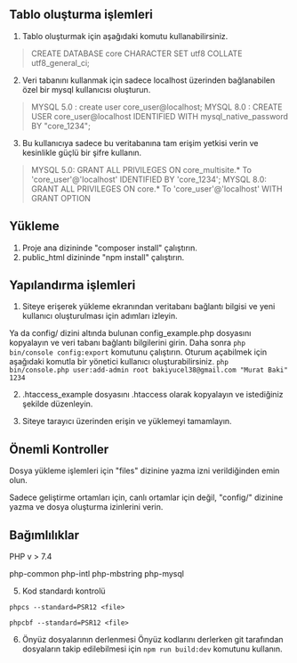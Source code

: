 ## Tablo oluşturma işlemleri

 1. Tablo oluşturmak için aşağıdaki komutu kullanabilirsiniz.

> CREATE DATABASE core CHARACTER SET utf8 COLLATE utf8_general_ci;

  2. Veri tabanını kullanmak için sadece localhost üzerinden bağlanabilen özel bir mysql kullanıcısı oluşturun.
    
   

> MYSQL 5.0 : create user core_user@localhost;
> MYSQL 8.0 : CREATE USER core_user@localhost IDENTIFIED WITH mysql_native_password BY "core_1234";

    
      
    
  3. Bu kullanıcıya sadece bu veritabanına tam erişim yetkisi verin ve kesinlikle güçlü bir şifre kullanın.
    
    

> MYSQL 5.0: GRANT ALL PRIVILEGES ON core_multisite.* To 'core_user'@'localhost' IDENTIFIED BY  'core_1234';
> MYSQL 8.0: GRANT ALL PRIVILEGES ON core.* To 'core_user'@'localhost' WITH GRANT OPTION

  ## Yükleme
  
   1. Proje ana dizininde "composer install" çalıştırın.
   2. public_html dizininde "npm install" çalıştırın.
      
  ## Yapılandırma işlemleri
   1. Siteye erişerek yükleme ekranından veritabanı bağlantı bilgisi ve yeni kullanıcı oluşturulması için adımları izleyin.
   
   Ya da config/ dizini altında bulunan config_example.php dosyasını kopyalayın ve veri tabanı bağlantı bilgilerini girin.
   Daha sonra `php bin/console config:export` komutunu çalıştırın.
   Oturum açabilmek için aşağıdaki komutla bir yönetici kullanıcı oluşturabilirsiniz.
  `php bin/console.php user:add-admin root bakiyucel38@gmail.com "Murat Baki" 1234`
    
   2. .htaccess_example dosyasını .htaccess olarak kopyalayın ve istediğiniz şekilde düzenleyin.

    
   4. Siteye tarayıcı üzerinden erişin ve yüklemeyi tamamlayın.
   
     
   ## Önemli Kontroller
   Dosya yükleme işlemleri için "files" dizinine yazma izni
   verildiğinden emin olun.
   
   Sadece geliştirme ortamları için, canlı ortamlar için değil,
   "config/" dizinine yazma ve dosya
   oluşturma izinlerini verin.

  ## Bağımlılıklar
  PHP v > 7.4

  php-common
  php-intl
  php-mbstring
  php-mysql

   5. Kod standardı kontrolü
  
  `phpcs --standard=PSR12 <file>` 

  `phpcbf --standard=PSR12 <file>`
  
   6. Önyüz dosyalarının derlenmesi
   Önyüz kodlarını derlerken git tarafından dosyaların takip edilebilmesi için 
   `npm run build:dev` komutunu kullanın.